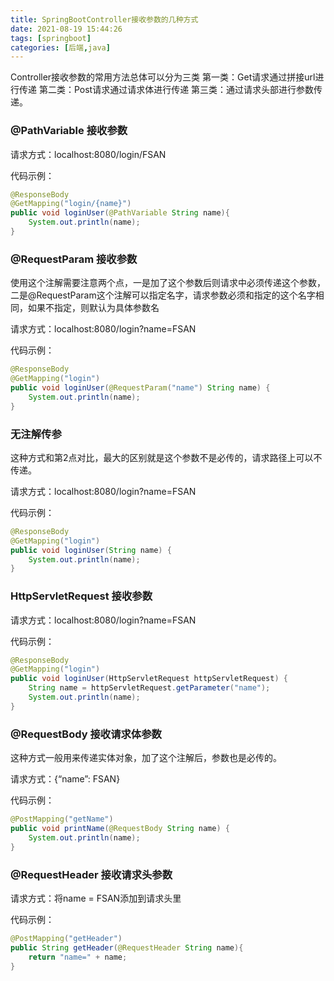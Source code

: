 ```yaml
---
title: SpringBootController接收参数的几种方式
date: 2021-08-19 15:44:26
tags: [springboot]
categories: [后端,java]
---
```


Controller接收参数的常用方法总体可以分为三类
第一类：Get请求通过拼接url进行传递
第二类：Post请求通过请求体进行传递
第三类：通过请求头部进行参数传递。

### @PathVariable 接收参数

请求方式：localhost:8080/login/FSAN

代码示例：
```java
@ResponseBody
@GetMapping("login/{name}")
public void loginUser(@PathVariable String name){
    System.out.println(name);
}
```

### @RequestParam 接收参数

使用这个注解需要注意两个点，一是加了这个参数后则请求中必须传递这个参数，二是@RequestParam这个注解可以指定名字，请求参数必须和指定的这个名字相同，如果不指定，则默认为具体参数名

请求方式：localhost:8080/login?name=FSAN

代码示例：
```java
@ResponseBody
@GetMapping("login")
public void loginUser(@RequestParam("name") String name) {
    System.out.println(name);
}
```

### 无注解传参

这种方式和第2点对比，最大的区别就是这个参数不是必传的，请求路径上可以不传递。

请求方式：localhost:8080/login?name=FSAN

代码示例：
```java
@ResponseBody
@GetMapping("login")
public void loginUser(String name) {
    System.out.println(name);
}
```

### HttpServletRequest 接收参数

请求方式：localhost:8080/login?name=FSAN

代码示例：
```java
@ResponseBody
@GetMapping("login")
public void loginUser(HttpServletRequest httpServletRequest) {
    String name = httpServletRequest.getParameter("name");
    System.out.println(name);
}
```

### @RequestBody 接收请求体参数

这种方式一般用来传递实体对象，加了这个注解后，参数也是必传的。

请求方式：{“name”: FSAN}

代码示例：
```java
@PostMapping("getName")
public void printName(@RequestBody String name) {
    System.out.println(name);
}
```

### @RequestHeader 接收请求头参数

请求方式：将name = FSAN添加到请求头里

代码示例：
```java
@PostMapping("getHeader")
public String getHeader(@RequestHeader String name){
    return "name=" + name;
}
```
